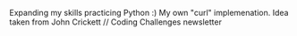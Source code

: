 Expanding my skills practicing Python :) 
My own "curl" implemenation. 
Idea taken from John Crickett // Coding Challenges newsletter
